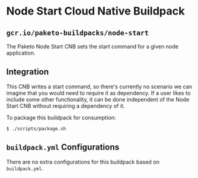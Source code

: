 # Node Start Cloud Native Buildpack
## `gcr.io/paketo-buildpacks/node-start`

The Paketo Node Start CNB sets the start command for a given node application.

## Integration

This CNB writes a start command, so there's currently no scenario we can
imagine that you would need to require it as dependency. If a user likes to
include some other functionality, it can be done independent of the Node Start
CNB without requiring a dependency of it.

To package this buildpack for consumption:
```
$ ./scripts/package.sh
```
## `buildpack.yml` Configurations

There are no extra configurations for this buildpack based on `buildpack.yml`.
